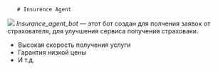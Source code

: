        # Insurence Agent

![](https://www.svarz.com/wp-content/uploads/2021/03/2-9.jpg)
*Insurance_agent_bot* — этот бот создан для полчения заявок от страхователя, для улучшения сервиса получения страховаки.


* Высокая скорость получения услуги
* Гарантия низкой цены
* И т.д.